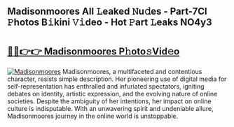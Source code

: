 ## Madisonmoores All 𝙻eaked 𝙽u𝚍es - Part-7Cl 𝙿hotos B𝚒kini 𝚅𝚒deo - Hot 𝙿art 𝙻eaks NO4y3

# <h2><a href="http://ld7qn8s.urlbe.top/?page=Madisonmoores">🔗🔗👉👉 Madisonmoores P𝚑oto𝚜Vid𝚎o</a></h2>

[![Madisonmoores](https://i.imgur.com/eBuTRDB.gif)](http://ld7qn8s.urlbe.top/?page=Madisonmoores)
Madisonmoores, a multifaceted and contentious character, resists simple description. Her pioneering use of digital media for self-representation has enthralled and infuriated spectators, igniting debates on identity, artistic expression, and the evolving nature of online societies. Despite the ambiguity of her intentions, her impact on online culture is indisputable. With an unwavering spirit and undeniable allure, Madisonmoores journey in the online world is unstoppable.
